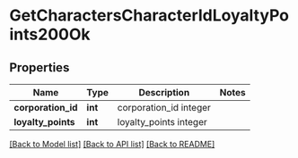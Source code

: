 # GetCharactersCharacterIdLoyaltyPoints200Ok

## Properties
Name | Type | Description | Notes
------------ | ------------- | ------------- | -------------
**corporation_id** | **int** | corporation_id integer | 
**loyalty_points** | **int** | loyalty_points integer | 

[[Back to Model list]](../README.md#documentation-for-models) [[Back to API list]](../README.md#documentation-for-api-endpoints) [[Back to README]](../README.md)


